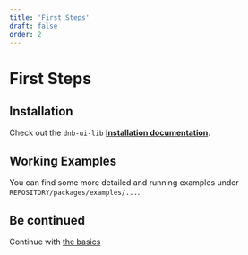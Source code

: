 ```yaml
---
title: 'First Steps'
draft: false
order: 2
---
```


# First Steps

## Installation

Check out the `dnb-ui-lib` **[Installation documentation](/uilib/usage/#Installation)**.

## Working Examples

You can find some more detailed and running examples under `REPOSITORY/packages/examples/...`.

## Be continued

Continue with [the basics](/uilib/usage/first-steps/the-basics)
